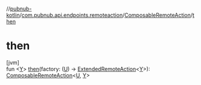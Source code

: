 //[pubnub-kotlin](../../../index.md)/[com.pubnub.api.endpoints.remoteaction](../index.md)/[ComposableRemoteAction](index.md)/[then](then.md)

# then

[jvm]\
fun &lt;[Y](then.md)&gt; [then](then.md)(factory: ([U](index.md)) -&gt; [ExtendedRemoteAction](../-extended-remote-action/index.md)&lt;[Y](then.md)&gt;): [ComposableRemoteAction](index.md)&lt;[U](index.md), [Y](then.md)&gt;
